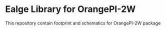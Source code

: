 # Ealge Library for OrangePI-2W

This repository contain footprint and schematics for OrangePI-2W package
